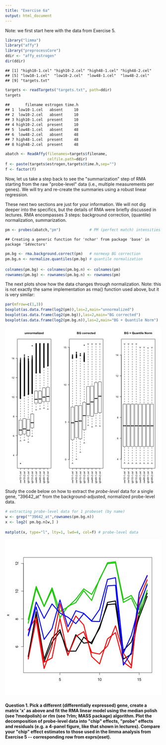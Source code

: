 ```yaml
---
title: "Exercise 6a"
output: html_document
---
```


Note: we first start here with the data from Exercise 5.


```r
library("limma")
library("affy")
library("preprocessCore")
ddir <- "affy_estrogen"
dir(ddir)
```

```
## [1] "high10-1.cel" "high10-2.cel" "high48-1.cel" "high48-2.cel"
## [5] "low10-1.cel"  "low10-2.cel"  "low48-1.cel"  "low48-2.cel" 
## [9] "targets.txt"
```

```r
targets <- readTargets("targets.txt", path=ddir)
targets
```

```
##       filename estrogen time.h
## 1  low10-1.cel   absent     10
## 2  low10-2.cel   absent     10
## 3 high10-1.cel  present     10
## 4 high10-2.cel  present     10
## 5  low48-1.cel   absent     48
## 6  low48-2.cel   absent     48
## 7 high48-1.cel  present     48
## 8 high48-2.cel  present     48
```

```r
abatch <- ReadAffy(filenames=targets$filename,
                   celfile.path=ddir)
f <- paste(targets$estrogen,targets$time.h,sep="")
f <- factor(f)
```


Now, let us take a step back to see the "summarization" step of RMA starting from the raw "probe-level" data (i.e., multiple measurements per genes).  We will try and re-create the summaries using a robust linear regression.

These next two sections are just for your information.  We will not dig deeper into the specifics, but the details of RMA were briefly discussed in lectures.  RMA encompasses 3 steps: background correction, (quantile) normalization, summarization.


```r
pm <- probes(abatch,"pm")             # PM (perfect match) intensities
```

```
## Creating a generic function for 'nchar' from package 'base' in package 'S4Vectors'
```

```r
pm.bg <- rma.background.correct(pm)   # normexp BG correction
pm.bg.n <- normalize.quantiles(pm.bg) # quantile normalization

colnames(pm.bg) <- colnames(pm.bg.n) <- colnames(pm)
rownames(pm.bg) <- rownames(pm.bg.n) <- rownames(pm)
```

The next plots show how the data changes through normalization. Note: this is not exactly the same implementation as rma() function used above, but it is very similar:
 

```r
par(mfrow=c(1,3))
boxplot(as.data.frame(log2(pm)),las=2,main="unnormalized")
boxplot(as.data.frame(log2(pm.bg)),las=2,main="BG corrected")
boxplot(as.data.frame(log2(pm.bg.n)),las=2,main="BG + Quantile Norm")
```

![plot of chunk unnamed-chunk-3](figure/unnamed-chunk-3-1.png) 

Study the code below on how to extract the *probe-level* data for a single gene, "39642_at" from the background-adjusted, normalized probe-level data.


```r
# extracting probe-level data for 1 probeset (by name)
w <- grep("^39642_at",rownames(pm.bg.n))
x <- log2( pm.bg.n[w,] ) 

matplot(x, type="l", lty=1, lwd=4, col=f) # probe-level data
```

![plot of chunk unnamed-chunk-4](figure/unnamed-chunk-4-1.png) 

#### Question 1.  Pick a different (differentially expressed) gene, create a matrix 'x' as above and fit the RMA linear model using the median polish (see ?medpolish) or rlm (see ?rlm; MASS package) algorithm.  Plot the decomposition of probe-level data into "chip" effects, "probe" effects and residuals (e.g. a 4-panel figure, like that shown in lectures).  Compare your "chip" effect estimates to those used in the limma analysis from Exercise 5 -- corresponding row from exprs(eset).
